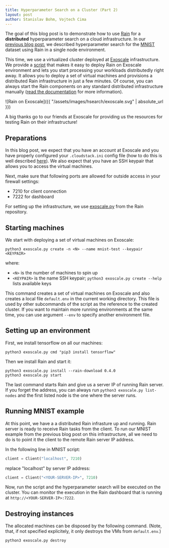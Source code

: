 ```yaml
---
title: Hyperparameter Search on a Cluster (Part 2)
layout: post
author: Stanislav Bohm, Vojtech Cima
---
```


The goal of this blog post is to demonstrate how to use
[Rain](https://github.com/substantic/rain) for a **distributed** hyperparameter
search on a cloud infrastructure. In our [previous blog
post](https://substantic.github.io/2018/09/05/hsearch1.html), we described
hyperparameter search for the [MNIST](http://yann.lecun.com/exdb/mnist/)
dataset using Rain in a single node environment.

This time, we use a virtualized cluster deployed at
[Exoscale](https://www.exoscale.com/) infrastructure. We provide a
[script](https://github.com/substantic/rain/tree/master/utils/deployment/exoscale)
that makes it easy to deploy Rain on Exoscale environment and lets you start
processing your workloads distributedly right away. It allows you to deploy a set
of virtual machines and provisions a distributed Rain infrastructure in just a
few minutes. Of course, you can always start the Rain components on any standard
distributed infrastructure manually ([read the
documentation](https://substantic.github.io/rain/docs/install.html) for more
information).

![Rain on Exoscale]({{ "/assets/images/hsearch/exoscale.svg" |
absolute_url }})

A big thanks go to our friends at Exoscale for providing us the resources for
testing Rain on their infrastructure!

## Preparations

In this blog post, we expect that you have an account at Exoscale and you have
properly configured  your `.cloudstack.ini` config file (how to do this is well
described [here](https://github.com/exoscale/cs)). We also expect that you have
an SSH keypair that allows you to access the virtual machines.

Next, make sure that following ports are allowed for outside access in your
firewall settings:

* 7210 for client connection
* 7222 for dashboard

For setting up the infrastructure, we use
[exoscale.py](https://github.com/substantic/rain/tree/master/utils/deployment/exoscale)
from the Rain repository.


## Starting machines

We start with deploying a set of virtual machines on Exoscale:

```
python3 exoscale.py create -n <N> --name mnist-test --keypair <KEYPAIR>
```

where:

- ``<N>`` is the number of machines to spin up
- ``<KEYPAIR>`` is the name SSH keypair; ``python3 exoscale.py create --help`` lists available keys

This command creates a set of virtual machines on Exoscale and also creates a
local file ``default.env`` in the current working directory. This file is used
by other subcommands of the script as the reference to the created cluster. If
you want to maintain more running environments at the same time, you can use
argument ``--env`` to specify another environment file.


## Setting up an environment

First, we install tensorflow on all our machines:

```
python3 exoscale.py cmd "pip3 install tensorflow"
```

Then we install Rain and start it:

```
python3 exoscale.py install --rain-download 0.4.0
python3 exoscale.py start
```

The last command starts Rain and give us a server IP of running Rain server. If
you forget the address, you can always run ``python3 exoscale.py list-nodes``
and the first listed node is the one where the server runs.

## Running MNIST example

At this point, we have a a distributed Rain infrasture up and running. Rain
server is ready to receive Rain tasks from the client. To run our MNIST example
from the previous blog post on this infrastructure, all we need to do is to
point it the client to the remote Rain server IP address.

In the following line in MNIST script:

```python
client = Client("localhost", 7210)
```

replace "localhost" by server IP address:

```python
client = Client("<YOUR-SERVER-IP>", 7210)
```

Now, run the script and the hyperparameter search will be executed on the
cluster. You can monitor the execution in the Rain dashboard that is running at
``http://<YOUR-SERVER-IP>:7222``.

## Destroying instances

The allocated machines can be disposed by the following command. (Note, that, if
not specified explicitely, it only destroys the VMs from ``default.env``.)

```
python3 exoscale.py destroy
```
